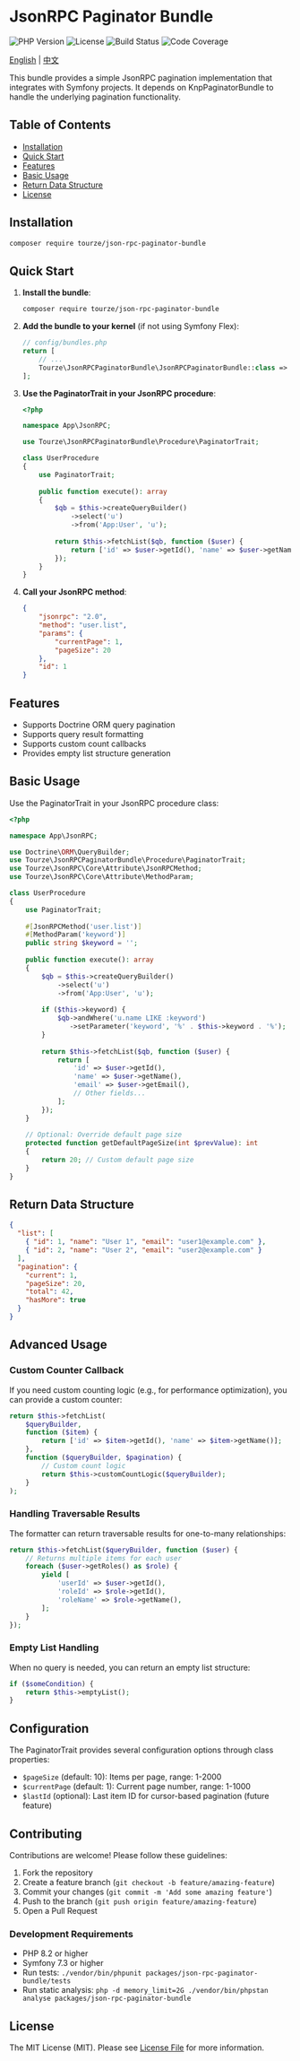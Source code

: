 # JsonRPC Paginator Bundle

![PHP Version](https://img.shields.io/badge/php-%5E8.2-blue)
![License](https://img.shields.io/badge/license-MIT-green)
![Build Status](https://img.shields.io/github/actions/workflow/status/tourze/php-monorepo/ci.yml?branch=master)
![Code Coverage](https://img.shields.io/codecov/c/github/tourze/php-monorepo/master)

[English](README.md) | [中文](README.zh-CN.md)

This bundle provides a simple JsonRPC pagination implementation that integrates with Symfony projects. It depends on KnpPaginatorBundle to handle the underlying pagination functionality.

## Table of Contents

- [Installation](#installation)
- [Quick Start](#quick-start)
- [Features](#features)
- [Basic Usage](#basic-usage)
- [Return Data Structure](#return-data-structure)
- [License](#license)

## Installation

```bash
composer require tourze/json-rpc-paginator-bundle
```

## Quick Start

1. **Install the bundle**:
   ```bash
   composer require tourze/json-rpc-paginator-bundle
   ```

2. **Add the bundle to your kernel** (if not using Symfony Flex):
   ```php
   // config/bundles.php
   return [
       // ...
       Tourze\JsonRPCPaginatorBundle\JsonRPCPaginatorBundle::class => ['all' => true],
   ];
   ```

3. **Use the PaginatorTrait in your JsonRPC procedure**:
   ```php
   <?php
   
   namespace App\JsonRPC;
   
   use Tourze\JsonRPCPaginatorBundle\Procedure\PaginatorTrait;
   
   class UserProcedure
   {
       use PaginatorTrait;
       
       public function execute(): array
       {
           $qb = $this->createQueryBuilder()
               ->select('u')
               ->from('App:User', 'u');
           
           return $this->fetchList($qb, function ($user) {
               return ['id' => $user->getId(), 'name' => $user->getName()];
           });
       }
   }
   ```

4. **Call your JsonRPC method**:
   ```json
   {
       "jsonrpc": "2.0",
       "method": "user.list",
       "params": {
           "currentPage": 1,
           "pageSize": 20
       },
       "id": 1
   }
   ```

## Features

- Supports Doctrine ORM query pagination
- Supports query result formatting
- Supports custom count callbacks
- Provides empty list structure generation

## Basic Usage

Use the PaginatorTrait in your JsonRPC procedure class:

```php
<?php

namespace App\JsonRPC;

use Doctrine\ORM\QueryBuilder;
use Tourze\JsonRPCPaginatorBundle\Procedure\PaginatorTrait;
use Tourze\JsonRPC\Core\Attribute\JsonRPCMethod;
use Tourze\JsonRPC\Core\Attribute\MethodParam;

class UserProcedure
{
    use PaginatorTrait;
    
    #[JsonRPCMethod('user.list')]
    #[MethodParam('keyword')]
    public string $keyword = '';
    
    public function execute(): array
    {
        $qb = $this->createQueryBuilder()
            ->select('u')
            ->from('App:User', 'u');
            
        if ($this->keyword) {
            $qb->andWhere('u.name LIKE :keyword')
               ->setParameter('keyword', '%' . $this->keyword . '%');
        }
        
        return $this->fetchList($qb, function ($user) {
            return [
                'id' => $user->getId(),
                'name' => $user->getName(),
                'email' => $user->getEmail(),
                // Other fields...
            ];
        });
    }
    
    // Optional: Override default page size
    protected function getDefaultPageSize(int $prevValue): int
    {
        return 20; // Custom default page size
    }
}
```

## Return Data Structure

```json
{
  "list": [
    { "id": 1, "name": "User 1", "email": "user1@example.com" },
    { "id": 2, "name": "User 2", "email": "user2@example.com" }
  ],
  "pagination": {
    "current": 1,
    "pageSize": 20,
    "total": 42,
    "hasMore": true
  }
}
```

## Advanced Usage

### Custom Counter Callback

If you need custom counting logic (e.g., for performance optimization), you can provide a custom counter:

```php
return $this->fetchList(
    $queryBuilder,
    function ($item) {
        return ['id' => $item->getId(), 'name' => $item->getName()];
    },
    function ($queryBuilder, $pagination) {
        // Custom count logic
        return $this->customCountLogic($queryBuilder);
    }
);
```

### Handling Traversable Results

The formatter can return traversable results for one-to-many relationships:

```php
return $this->fetchList($queryBuilder, function ($user) {
    // Returns multiple items for each user
    foreach ($user->getRoles() as $role) {
        yield [
            'userId' => $user->getId(),
            'roleId' => $role->getId(),
            'roleName' => $role->getName(),
        ];
    }
});
```

### Empty List Handling

When no query is needed, you can return an empty list structure:

```php
if ($someCondition) {
    return $this->emptyList();
}
```

## Configuration

The PaginatorTrait provides several configuration options through class properties:

- `$pageSize` (default: 10): Items per page, range: 1-2000
- `$currentPage` (default: 1): Current page number, range: 1-1000
- `$lastId` (optional): Last item ID for cursor-based pagination (future feature)

## Contributing

Contributions are welcome! Please follow these guidelines:

1. Fork the repository
2. Create a feature branch (`git checkout -b feature/amazing-feature`)
3. Commit your changes (`git commit -m 'Add some amazing feature'`)
4. Push to the branch (`git push origin feature/amazing-feature`)
5. Open a Pull Request

### Development Requirements

- PHP 8.2 or higher
- Symfony 7.3 or higher
- Run tests: `./vendor/bin/phpunit packages/json-rpc-paginator-bundle/tests`
- Run static analysis: `php -d memory_limit=2G ./vendor/bin/phpstan analyse packages/json-rpc-paginator-bundle`

## License

The MIT License (MIT). Please see [License File](LICENSE) for more information.
